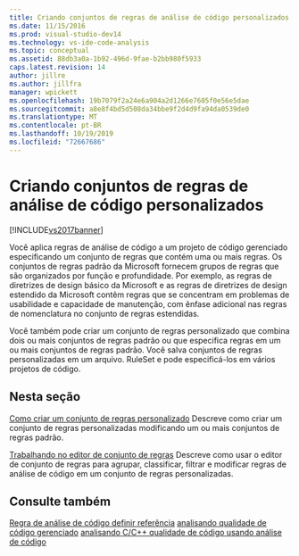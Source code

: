 ```yaml
---
title: Criando conjuntos de regras de análise de código personalizados | Microsoft Docs
ms.date: 11/15/2016
ms.prod: visual-studio-dev14
ms.technology: vs-ide-code-analysis
ms.topic: conceptual
ms.assetid: 88db3a0a-1b92-496d-9fae-b2bb980f5933
caps.latest.revision: 14
author: jillre
ms.author: jillfra
manager: wpickett
ms.openlocfilehash: 19b7079f2a24e6a904a2d1266e7605f0e56e5dae
ms.sourcegitcommit: a8e8f4bd5d508da34bbe9f2d4d9fa94da0539de0
ms.translationtype: MT
ms.contentlocale: pt-BR
ms.lasthandoff: 10/19/2019
ms.locfileid: "72667686"
---
```

# <a name="creating-custom-code-analysis-rule-sets"></a>Criando conjuntos de regras de análise de código personalizados
[!INCLUDE[vs2017banner](../includes/vs2017banner.md)]

Você aplica regras de análise de código a um projeto de código gerenciado especificando um conjunto de regras que contém uma ou mais regras. Os conjuntos de regras padrão da Microsoft fornecem grupos de regras que são organizados por função e profundidade. Por exemplo, as regras de diretrizes de design básico da Microsoft e as regras de diretrizes de design estendido da Microsoft contêm regras que se concentram em problemas de usabilidade e capacidade de manutenção, com ênfase adicional nas regras de nomenclatura no conjunto de regras estendidas.

 Você também pode criar um conjunto de regras personalizado que combina dois ou mais conjuntos de regras padrão ou que especifica regras em um ou mais conjuntos de regras padrão. Você salva conjuntos de regras personalizadas em um arquivo. RuleSet e pode especificá-los em vários projetos de código.

## <a name="in-this-section"></a>Nesta seção
 [Como criar um conjunto de regras personalizado](../code-quality/how-to-create-a-custom-rule-set.md) Descreve como criar um conjunto de regras personalizadas modificando um ou mais conjuntos de regras padrão.

 [Trabalhando no editor de conjunto de regras](../code-quality/working-in-the-code-analysis-rule-set-editor.md) Descreve como usar o editor de conjunto de regras para agrupar, classificar, filtrar e modificar regras de análise de código em um conjunto de regras personalizadas.

## <a name="see-also"></a>Consulte também
 [Regra de análise de código definir referência](../code-quality/code-analysis-rule-set-reference.md) [analisando qualidade de código gerenciado](../code-quality/analyzing-managed-code-quality-by-using-code-analysis.md) [analisando C/C++ qualidade de código usando análise de código](../code-quality/analyzing-c-cpp-code-quality-by-using-code-analysis.md)
